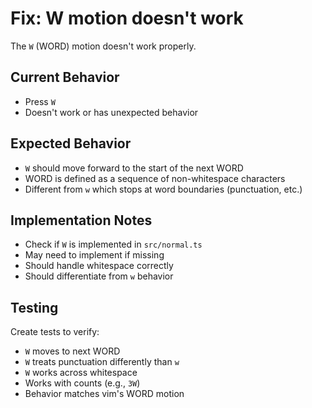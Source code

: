 # Fix: W motion doesn't work

The `W` (WORD) motion doesn't work properly.

## Current Behavior

- Press `W`
- Doesn't work or has unexpected behavior

## Expected Behavior

- `W` should move forward to the start of the next WORD
- WORD is defined as a sequence of non-whitespace characters
- Different from `w` which stops at word boundaries (punctuation, etc.)

## Implementation Notes

- Check if `W` is implemented in `src/normal.ts`
- May need to implement if missing
- Should handle whitespace correctly
- Should differentiate from `w` behavior

## Testing

Create tests to verify:

- `W` moves to next WORD
- `W` treats punctuation differently than `w`
- `W` works across whitespace
- Works with counts (e.g., `3W`)
- Behavior matches vim's WORD motion
